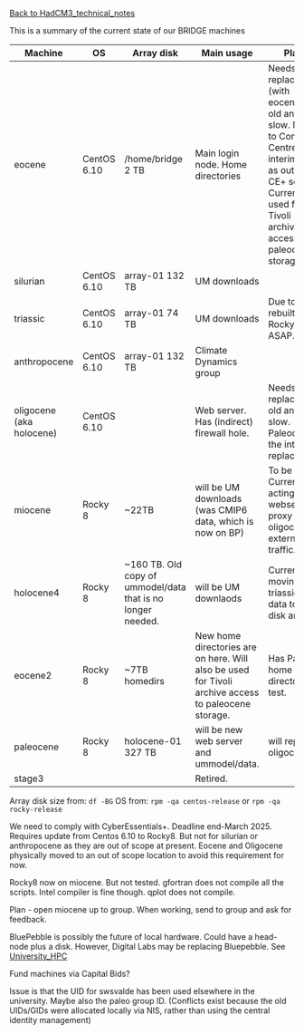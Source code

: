 [Back to HadCM3_technical_notes](HadCM3_technical_notes.md)

This is a summary of the current state of our BRIDGE machines

| Machine                  | OS          | Array disk                                                   | Main usage                                                         | Plans                                                                                                                               |
| ------------------------ | ----------- | ------------------------------------------------------------ | ------------------------------------------------------------------ | ----------------------------------------------------------------------------------------------------------------------------------- |
| eocene                   | CentOS 6.10 | /home/bridge 2 TB                                            | Main login node.  Home directories                                 | Needs replacing (with eocene2) as old and slow.  Moved to Computer Centre as an interim step, as outside CE+ scope.  Currently used for Tivoli archive access to paleocene storage. |
| silurian                 | CentOS 6.10 | array-01 132 TB                                              | UM downloads                                                       |                                                                                                                                     |
| triassic                 | CentOS 6.10 | array-01 74 TB                                               | UM downloads                                                       | Due to be rebuilt to Rocky 8 ASAP.                                                      |
| anthropocene             | CentOS 6.10 | array-01 132 TB                                              | Climate Dynamics group                                             |                                                                                                                                     |
| oligocene (aka holocene) | CentOS 6.10 |                                                              | Web server.  Has (indirect) firewall hole.                                    | Needs replacing as old and slow.  Paleocene is the intended replacement.                                                 |
| miocene                  | Rocky 8     | ~22TB                                                           | will be UM downloads (was CMIP6 data, which is now on BP)          | To be tested.   Currently acting as webserver proxy for oligocene external traffic.                                                     |
| holocene4                | Rocky 8     | ~160 TB.  Old copy of ummodel/data that is no longer needed. | will be UM downlaods                                               | Currently moving triassic array data to this disk array.                                                                            |
| eocene2                  | Rocky 8     | ~7TB homedirs                                                            | New home directories are on here.  Will also be used for Tivoli archive access to paleocene storage.                   | Has Paul's home directory to test.                                                                                                  |
| paleocene                | Rocky 8     | holocene-01 327 TB                                           | will be new web server and ummodel/data.                           | will replace oligocene.                                                                                                             |
| stage3                   |             |                                                              | Retired. |                                              |


Array disk size from: `df -BG`
OS from: `rpm -qa centos-release` or `rpm -qa rocky-release`

We need to comply with CyberEssentials+.  Deadline end-March 2025.  Requires update from Centos 6.10 to Rocky8.  But not for silurian or anthropocene as they are out of scope at present.  Eocene and Oligocene physically moved to an out of scope location to avoid this requirement for now.

Rocky8 now on miocene.  But not tested.  gfortran does not compile all the scripts.  Intel compiler is fine though.  qplot does not compile.

Plan - open miocene up to group.  When working, send to group and ask for feedback.

BluePebble is possibly the future of local hardware.  Could have a head-node plus a disk.  However, Digital Labs may be replacing Bluepebble.  See [University_HPC](University_HPC)

Fund machines via Capital Bids?

Issue is that the UID for swsvalde has been used elsewhere in the university.  Maybe also the paleo group ID.  (Conflicts exist because the old UIDs/GIDs were allocated locally via NIS, rather than using the central identity management)

